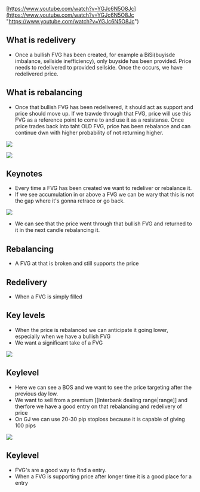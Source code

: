 [https://www.youtube.com/watch?v=YGJc6N5O8Jc](https://www.youtube.com/watch?v=YGJc6N5O8Jc "https://www.youtube.com/watch?v=YGJc6N5O8Jc")

## What is redelivery
- Once a bullish FVG has been created, for example a BiSi(buyisde imbalance, sellside inefficiency), only buyside has been provided. Price needs to redelivered to provided sellside. Once the occurs, we have redelivered price.
## What is rebalancing
- Once that bullish FVG has been redelivered, it should act as support and price should move up. If we trawde through that FVG, price will use this FVG as a reference point to come to and use it as a resistanse. Once price trades back into taht OLD FVG, price has been rebalance and can continue dwn with higher probability of not returning higher.

![](https://i.imgur.com/JQvm74a.png)

![](https://i.imgur.com/9Erzywn.png)

## Keynotes
- Every time a FVG has been created we want to redeliver or rebalance it.
- If we see accumulation in or above a FVG we can be wary that this is not the gap where it's gonna retrace or go back. 

![](https://i.imgur.com/VNhKypy.png)

- We can see that the price went through that bullish FVG and returned to it in the next candle rebalancing it.

## Rebalancing
- A FVG at that is broken and still supports the price
## Redelivery
- When a FVG is simply filled 


## Key levels
- When the price is rebalanced we can anticipate it going lower, especially when we have a bullish FVG 
- We want a significant take of a FVG 


![](https://i.imgur.com/0d3kYfG.png)

## Keylevel
+ Here we can see a BOS and we want to see the price targeting after the previous day low.
+ We want to sell from a premium [[Interbank dealing range|range]] and therfore we have a good entry on that rebalancing and redelivery of price
+ On GJ we can use 20-30 pip stoploss because it is capable of giving 100 pips

![](https://i.imgur.com/gLrqgGk.png)

## Keylevel

- FVG's are a good way to find a entry. 
- When a FVG is supporting price after longer time it is a good place for a entry
